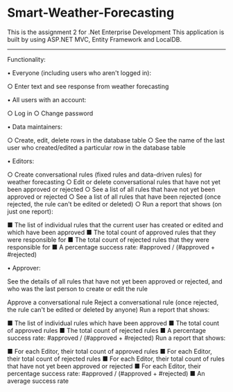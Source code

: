 # Smart-Weather-Forecasting
This is the assignment 2 for .Net Enterprise Development
This application is built by using ASP.NET MVC, Entity Framework and LocalDB.

-------------------------------------------------------------------------------------------
Functionality:

•	Everyone (including users who aren't logged in):

○ Enter text and see response from weather forecasting

•	All users with an account:

○ Log in 
○ Change password 

•	Data maintainers:

○ Create, edit, delete rows in the database table 
○ See the name of the last user who created/edited a particular row in the database table

•	Editors:

○ Create conversational rules (fixed rules and data-driven rules) for weather forecasting
○ Edit or delete conversational rules that have not yet been approved or rejected 
○ See a list of all rules that have not yet been approved or rejected 
○ See a list of all rules that have been rejected (once rejected, the rule can't be edited or deleted) 
○ Run a report that shows (on just one report):

■ The list of individual rules that the current user has created or edited and which have been approved 
■ The total count of approved rules that they were responsible for
■ The total count of rejected rules that they were responsible for 
■ A percentage success rate: #approved / (#approved + #rejected) 

•	Approver: 

See the details of all rules that have not yet been approved or rejected, and who was the last person to create or edit the rule 

Approve a conversational rule Reject a conversational rule (once rejected, the rule can't be edited or deleted by anyone) Run a report that shows:

■ The list of individual rules which have been approved
■ The total count of approved rules 
■ The total count of rejected rules 
■ A percentage success rate: #approved / (#approved + #rejected) Run a report that shows:

■ For each Editor, their total count of approved rules 
■ For each Editor, their total count of rejected rules 
■ For each Editor, their total count of rules that have not yet been approved or rejected 
■ For each Editor, their percentage success rate: #approved / (#approved + #rejected) 
■ An average success rate
